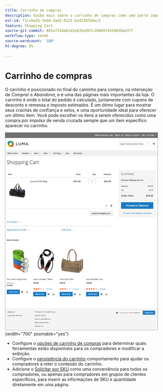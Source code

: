 ```yaml
---
title: Carrinho de compras
description: Saiba mais sobre o carrinho de compras como uma parte importante da experiência de compra em sua loja.
exl-id: f1ccbe5b-fe9d-4ad2-9125-b2d2367bbec3
feature: Shopping Cart
source-git-commit: 8b5af316ab1d2e632ed5fc2066974326830ab3f7
workflow-type: tm+mt
source-wordcount: '189'
ht-degree: 0%

---
```


# Carrinho de compras

O carrinho é posicionado no final do caminho para compra, na interseção de _Comprar_ e _Abandona_, e é uma das páginas mais importantes da loja. O carrinho é onde o total do pedido é calculado, juntamente com cupons de desconto e remessa e imposto estimados. É um ótimo lugar para mostrar seus crachás de confiança e selos, e uma oportunidade ideal para oferecer um último item. Você pode escolher os itens a serem oferecidos como uma compra por impulso de venda cruzada sempre que um item específico aparecer no carrinho.

![A página do carrinho de compras exibe as ferramentas que o comprador pode usar para gerenciar os produtos de seu pedido ](./assets/storefront-cart-full.png){width="700" zoomable="yes"}

- Configure o [opções de carrinho de compras](cart-configuration.md) para determinar quais ferramentas estão disponíveis para os compradores e modificar a exibição.
- Configure o [persistência do carrinho](cart-persistent.md) comportamento para ajudar os compradores a reter o conteúdo do carrinho.
- Adicione o [Solicitar por SKU](order-by-sku.md) como uma conveniência para todos os compradores, ou apenas para compradores em grupos de clientes específicos, para inserir as informações de SKU e quantidade diretamente em uma página.
